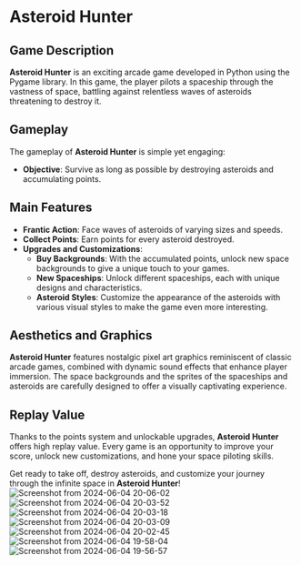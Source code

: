 # Asteroid Hunter

## Game Description

**Asteroid Hunter** is an exciting arcade game developed in Python using the Pygame library. In this game, the player pilots a spaceship through the vastness of space, battling against relentless waves of asteroids threatening to destroy it.

## Gameplay

The gameplay of **Asteroid Hunter** is simple yet engaging:
- **Objective**: Survive as long as possible by destroying asteroids and accumulating points.

## Main Features

- **Frantic Action**: Face waves of asteroids of varying sizes and speeds.
- **Collect Points**: Earn points for every asteroid destroyed.
- **Upgrades and Customizations**:
  - **Buy Backgrounds**: With the accumulated points, unlock new space backgrounds to give a unique touch to your games.
  - **New Spaceships**: Unlock different spaceships, each with unique designs and characteristics.
  - **Asteroid Styles**: Customize the appearance of the asteroids with various visual styles to make the game even more interesting.

## Aesthetics and Graphics

**Asteroid Hunter** features nostalgic pixel art graphics reminiscent of classic arcade games, combined with dynamic sound effects that enhance player immersion. The space backgrounds and the sprites of the spaceships and asteroids are carefully designed to offer a visually captivating experience.

## Replay Value

Thanks to the points system and unlockable upgrades, **Asteroid Hunter** offers high replay value. Every game is an opportunity to improve your score, unlock new customizations, and hone your space piloting skills.

Get ready to take off, destroy asteroids, and customize your journey through the infinite space in **Asteroid Hunter**!
![Screenshot from 2024-06-04 20-06-02](https://github.com/C-JeanDev/Asteroid-Hunter/assets/104370725/4ad1fc76-9e18-4beb-b89b-a07b3e83fb66)
![Screenshot from 2024-06-04 20-03-52](https://github.com/C-JeanDev/Asteroid-Hunter/assets/104370725/c281545a-eb87-41d5-8a26-1f3b53456c4b)
![Screenshot from 2024-06-04 20-03-18](https://github.com/C-JeanDev/Asteroid-Hunter/assets/104370725/f84e2646-862c-48ba-ad54-b084217f4ab3)
![Screenshot from 2024-06-04 20-03-09](https://github.com/C-JeanDev/Asteroid-Hunter/assets/104370725/fd75c964-4baf-4d79-bb57-b43c6b0f58fc)
![Screenshot from 2024-06-04 20-02-45](https://github.com/C-JeanDev/Asteroid-Hunter/assets/104370725/f5fa5387-1f46-4adf-b345-e7113a627d8d)
![Screenshot from 2024-06-04 19-58-04](https://github.com/C-JeanDev/Asteroid-Hunter/assets/104370725/a761cc42-3467-4828-9be1-2e472838707e)
![Screenshot from 2024-06-04 19-56-57](https://github.com/C-JeanDev/Asteroid-Hunter/assets/104370725/123b405f-1202-4a0b-9df4-98a2e3aa4b8d)
